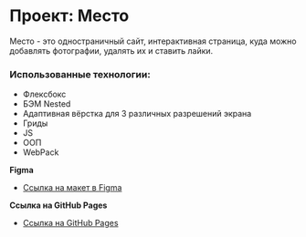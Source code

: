 # Проект: Место

Место - это одностраничный сайт, интерактивная страница, куда можно добавлять фотографии, удалять их и ставить лайки.

### Использованные технологии:

- Флексбокс
- БЭМ Nested
- Адаптивная вёрстка для 3 различных разрешений экрана
- Гриды
- JS
- ООП
- WebPack

**Figma**

- [Ссылка на макет в Figma](https://www.figma.com/file/2cn9N9jSkmxD84oJik7xL7/JavaScript.-Sprint-4?node-id=0%3A1)

**Ссылка на GitHub Pages**

- [Ссылка на GitHub Pages](https://isasuleymanov.github.io/mesto/)

